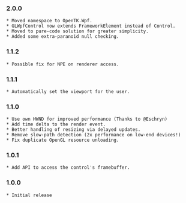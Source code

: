 ### 2.0.0
    * Moved namespace to OpenTK.Wpf.
    * GLWpfControl now extends FrameworkElement instead of Control.
    * Moved to pure-code solution for greater simplicity.
    * Added some extra-paranoid null checking.
    
### 1.1.2
    * Possible fix for NPE on renderer access.

### 1.1.1
    * Automatically set the viewport for the user.

### 1.1.0
    * Use own HWND for improved performance (Thanks to @Eschryn)
    * Add time delta to the render event.
    * Better handling of resizing via delayed updates.
    * Remove slow-path detection (2x performance on low-end devices!)
    * Fix duplicate OpenGL resource unloading.
    
### 1.0.1
    * Add API to access the control's framebuffer.

### 1.0.0
	* Initial release

